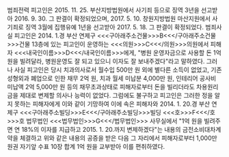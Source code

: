 범죄전력
피고인은 2015. 11. 25. 부산지방법원에서 사기죄 등으로 징역 3년을 선고받아 2016. 9. 30. 그 판결이 확정되었으며, 2017. 5. 10. 창원지방법원 마산지원에서 사기죄로 징역 3월에 집행유예 1년을 선고받아 2017. 5. 18. 그 판결이 확정되었다.
범죄사실
피고인은 2014. 1.경 부산 연제구 <<<구아래주소건물>>>B<<</구아래주소건물>>>건물 13층에 있는 피고인이 운영하는 <<<의원>>>C<<</의원>>>의원에서 피해자 <<<내국인이름>>>D<<</내국인이름>>>에게, "병원 운영자금으로 사용할 돈 1억 원을 빌려달라, 병원운영도 잘 되고 있으니 이자도 잘 보내주겠다"라고 말하였다.
그러나 사실 피고인은 당시 치과의사로서 월수입 500만 원 외에 별다른 소득이 없었고, 기존 성형외과 폐업으로 인한 채무 2억 원, 치과 월세 미납분 4,000만 원, 인테리어 공사비 미납액 2억 5,000만 원 등의 채무초과상태로 피해자로부터 돈을 빌리더라도 차용원리금을 제대로 변제할 의사나 능력이 없었다.
그럼에도 불구하고 피고인은 그러한 정을 알지 못하는 피해자에게 이와 같이 기망하여 이에 속은 피해자와 2014. 1. 20.경 부산 연제구 <<<구아래주소빌딩>>>E<<</구아래주소빌딩>>>빌딩 <<<호>>>F<<</호>>>호 법무법인 <<<법무법인>>>G<<</법무법인>>> 사무실에서 "1억 원을 빌려주면 연 18%의 이자를 지급하고 2015. 1. 20.까지 변제하겠다"는 내용의 금전소비대차계약을 체결하고 위와 같은 내용의 공증을 받은 다음 그 자리에서 피해자로부터 1,000만원권 자기앞 수표 10장 합계 1억 원을 교부받아 이를 편취하였다.